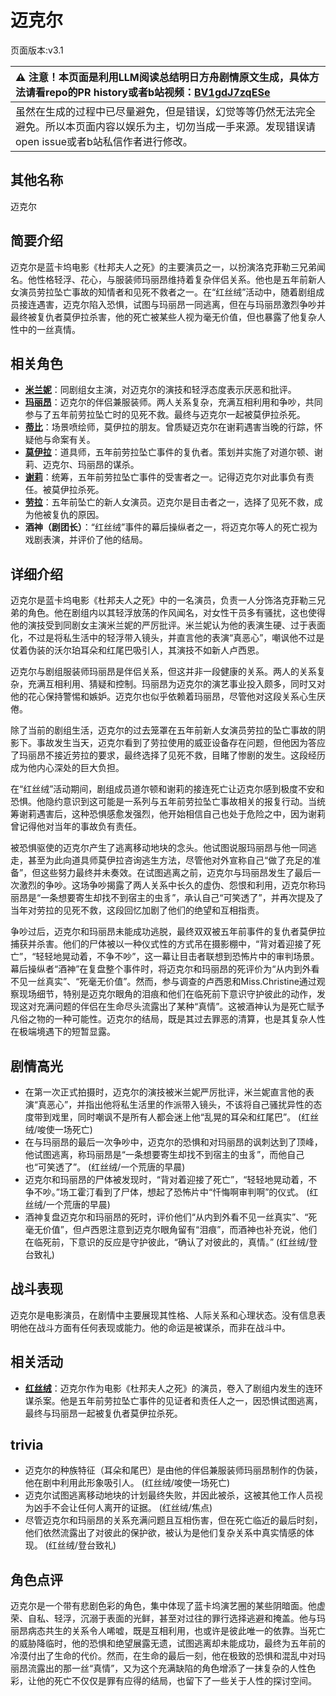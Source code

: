 # 迈克尔
页面版本:v3.1
 

| :warning: 注意！本页面是利用LLM阅读总结明日方舟剧情原文生成，具体方法请看repo的PR history或者b站视频：[BV1gdJ7zqESe](https://www.bilibili.com/video/BV1gdJ7zqESe/)         |
|:----------------------------|
| 虽然在生成的过程中已尽量避免，但是错误，幻觉等等仍然无法完全避免。所以本页面内容以娱乐为主，切勿当成一手来源。发现错误请open issue或者b站私信作者进行修改。|



## 其他名称
迈克尔
## 简要介绍
迈克尔是蓝卡坞电影《杜邦夫人之死》的主要演员之一，以扮演洛克菲勒三兄弟闻名。他性格轻浮、花心，与服装师玛丽昂维持着复杂伴侣关系。他也是五年前新人女演员劳拉坠亡事故的知情者和见死不救者之一。在“红丝绒”活动中，随着剧组成员接连遇害，迈克尔陷入恐惧，试图与玛丽昂一同逃离，但在与玛丽昂激烈争吵并最终被复仇者莫伊拉杀害，他的死亡被某些人视为毫无价值，但也暴露了他复杂人性中的一丝真情。
## 相关角色
-   **[米兰妮](extended_char_mi_lan_ni.md)**：同剧组女主演，对迈克尔的演技和轻浮态度表示厌恶和批评。
-   **[玛丽昂](extended_char_ma_li_ang.md)**：迈克尔的伴侣兼服装师。两人关系复杂，充满互相利用和争吵，共同参与了五年前劳拉坠亡时的见死不救。最终与迈克尔一起被莫伊拉杀死。
-   **[蒂比](char_4191_tippi.md)**：场景喷绘师，莫伊拉的朋友。曾质疑迈克尔在谢莉遇害当晚的行踪，怀疑他与命案有关。
-   **[莫伊拉](extended_char_mo_yi_la.md)**：道具师，五年前劳拉坠亡事件的复仇者。策划并实施了对道尔顿、谢莉、迈克尔、玛丽昂的谋杀。
-   **[谢莉](extended_char_xie_li.md)**：统筹，五年前劳拉坠亡事件的受害者之一。记得迈克尔对此事负有责任。被莫伊拉杀死。
-   **[劳拉](extended_char_lao_la.md)**：五年前坠亡的新人女演员。迈克尔是目击者之一，选择了见死不救，成为他被复仇的原因。
-   **酒神（剧团长）**：“红丝绒”事件的幕后操纵者之一，将迈克尔等人的死亡视为戏剧表演，并评价了他的结局。
## 详细介绍
迈克尔是蓝卡坞电影《杜邦夫人之死》中的一名演员，负责一人分饰洛克菲勒三兄弟的角色。他在剧组内以其轻浮放荡的作风闻名，对女性干员多有骚扰，这也使得他的演技受到同剧女主演米兰妮的严厉批评。米兰妮认为他的表演生硬、过于表面化，不过是将私生活中的轻浮带入镜头，并直言他的表演“真恶心”，嘲讽他不过是仗着伪装的沃尔珀耳朵和红尾巴吸引人，其演技不如新人卢西恩。

迈克尔与剧组服装师玛丽昂是伴侣关系，但这并非一段健康的关系。两人的关系复杂，充满互相利用、猜疑和控制。玛丽昂为迈克尔的演艺事业投入颇多，同时又对他的花心保持警惕和嫉妒。迈克尔也似乎依赖着玛丽昂，尽管他对这段关系心生厌倦。

除了当前的剧组生活，迈克尔的过去笼罩在五年前新人女演员劳拉的坠亡事故的阴影下。事故发生当天，迈克尔看到了劳拉使用的威亚设备存在问题，但他因为答应了玛丽昂不接近劳拉的要求，最终选择了见死不救，目睹了惨剧的发生。这段经历成为他内心深处的巨大负担。

在“红丝绒”活动期间，剧组成员道尔顿和谢莉的接连死亡让迈克尔感到极度不安和恐惧。他隐约意识到这可能是一系列与五年前劳拉坠亡事故相关的报复行动。当统筹谢莉遇害后，这种恐惧感愈发强烈，他开始相信自己也处于危险之中，因为谢莉曾记得他对当年的事故负有责任。

被恐惧驱使的迈克尔产生了逃离移动地块的念头。他试图说服玛丽昂与他一同逃走，甚至为此向道具师莫伊拉咨询逃生方法，尽管他对外宣称自己“做了充足的准备”，但这些努力最终并未奏效。在试图逃离之前，迈克尔与玛丽昂发生了最后一次激烈的争吵。这场争吵揭露了两人关系中长久的虚伪、怨恨和利用，迈克尔称玛丽昂是“一条想要寄生却找不到宿主的虫豸”，承认自己“可笑透了”，并再次提及了当年对劳拉的见死不救，这段回忆加剧了他们的绝望和互相指责。

争吵过后，迈克尔和玛丽昂未能成功逃脱，最终双双被五年前事件的复仇者莫伊拉捕获并杀害。他们的尸体被以一种仪式性的方式吊在摄影棚中，“背对着迎接了死亡”，“轻轻地晃动着，不争不吵”，这一幕让目击者联想到恐怖片中的审判场景。幕后操纵者“酒神”在复盘整个事件时，将迈克尔和玛丽昂的死评价为“从内到外看不见一丝真实”、“死毫无价值”。然而，参与调查的卢西恩和Miss.Christine通过观察现场细节，特别是迈克尔眼角的泪痕和他们在临死前下意识守护彼此的动作，发现这对充满问题的伴侣在生命尽头流露出了某种“真情”。这被酒神认为是死亡赋予凡俗之物的一种可能性。迈克尔的结局，既是其过去罪恶的清算，也是其复杂人性在极端境遇下的短暂显露。
## 剧情高光
*   在第一次正式拍摄时，迈克尔的演技被米兰妮严厉批评，米兰妮直言他的表演“真恶心”，并指出他将私生活里的作派带入镜头，不该将自己骚扰异性的态度带到戏里，同时嘲讽不是所有人都会迷上他“乱晃的耳朵和红尾巴”。 (红丝绒/唆使一场死亡)
*   在与玛丽昂的最后一次争吵中，迈克尔的恐惧和对玛丽昂的讽刺达到了顶峰，他试图逃离，称玛丽昂是“一条想要寄生却找不到宿主的虫豸”，而他自己也“可笑透了”。 (红丝绒/一个荒唐的早晨)
*   迈克尔和玛丽昂的尸体被发现时，“背对着迎接了死亡”，“轻轻地晃动着，不争不吵。”场工霍汀看到了尸体，想起了恐怖片中“忏悔啊审判啊”的仪式。 (红丝绒/一个荒唐的早晨)
*   酒神复盘迈克尔和玛丽昂的死时，评价他们“从内到外看不见一丝真实”、“死毫无价值”，但卢西恩注意到迈克尔眼角留有“泪痕”，而酒神也补充说，他们在临死前，下意识的反应是守护彼此，“确认了对彼此的，真情。” (红丝绒/登台致礼)
## 战斗表现
迈克尔是电影演员，在剧情中主要展现其性格、人际关系和心理状态。没有信息表明他在战斗方面有任何表现或能力。他的命运是被谋杀，而非在战斗中。
## 相关活动
-   **[红丝绒](../stories/act43side.md)**：迈克尔作为电影《杜邦夫人之死》的演员，卷入了剧组内发生的连环谋杀案。他是五年前劳拉坠亡事件的见证者和责任人之一，因恐惧试图逃离，最终与玛丽昂一起被复仇者莫伊拉杀死。
## trivia
*   迈克尔的种族特征（耳朵和尾巴）是由他的伴侣兼服装师玛丽昂制作的伪装，他在剧中利用此形象吸引人。 (红丝绒/唆使一场死亡)
*   迈克尔试图逃离移动地块的计划最终失败，并因此被杀，这被其他工作人员视为凶手不会让任何人离开的证据。 (红丝绒/焦点)
*   尽管迈克尔和玛丽昂的关系充满问题且互相伤害，但在死亡临近的最后时刻，他们依然流露出了对彼此的保护欲，被认为是他们复杂关系中真实情感的体现。 (红丝绒/登台致礼)
## 角色点评
迈克尔是一个带有悲剧色彩的角色，集中体现了蓝卡坞演艺圈的某些阴暗面。他虚荣、自私、轻浮，沉溺于表面的光鲜，甚至对过往的罪行选择逃避和掩盖。他与玛丽昂病态共生的关系令人唏嘘，既是互相利用，也或许是彼此唯一的依靠。当死亡的威胁降临时，他的恐惧和绝望展露无遗，试图逃离却未能成功，最终为五年前的冷漠付出了生命的代价。然而，在生命的最后一刻，他在极致的恐惧和混乱中对玛丽昂流露出的那一丝“真情”，又为这个充满缺陷的角色增添了一抹复杂的人性色彩，让他的死亡不仅仅是罪有应得的结局，也留下了一些关于人性的探讨空间。